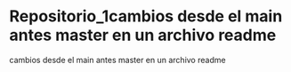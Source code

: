 # Repositorio_1cambios desde el main antes master en un archivo readme
cambios desde el main antes master en un archivo readme
